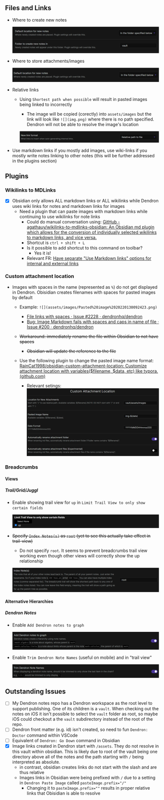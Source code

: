 

## Files and Links

- Where to create new notes

  ![](assets/images/20220130092308.png)

- Where to store attachments/images

  ![](assets/images/20220130092423.png)

- Relative links
  - Using `Shortest path when possible` will result in pasted images being linked to incorrectly
    - The image will be copied (corectly) into `assets/images` but the link will look like `![](img.png)` where there is no path specified. Dendron will not be able to resolve the image's location

    ![](assets/images/20220130092446.png)

- Use markdown links if you mostly add images, use wiki-links if you mostly write notes linking to other notes (this will be further addressed in the plugins section)


## Plugins

### Wikilinks to MDLinks

- [x] Obsidian only allows ALL markdown links or ALL wikilinks while Dendron uses wiki links for notes and markdown links for images
  - Need a plugin that can paste images with markdown links while continuing to use wikilinks for note links
    - Could do manual conversation using: [GitHub - agathauy/wikilinks-to-mdlinks-obsidian: An Obsidian md plugin which allows for the conversion of individually selected wikilinks to markdown links, and vice versa.](https://github.com/agathauy/wikilinks-to-mdlinks-obsidian)
    - Shortcut is `ctrl + shift + L`
    - Is it possible to add shortcut to this command on toolbar?
	    - Yes it is!
    - Relevant FR: [Have separate &quot;Use Markdown links&quot; options for internal and external links](https://forum.obsidian.md/t/have-separate-use-markdown-links-options-for-internal-and-external-links/25527)

### Custom attachment location

- Images with spaces in the name (represented as `%`) do not get displayed in Dendron. Obisidian creates filenames with spaces for pasted images by default
  - Example: `![](assets/images/Pasted%20image%2020220130092423.png)`
    - [File links with spaces · Issue #2228 · dendronhq/dendron](https://github.com/dendronhq/dendron/issues/2228)
    - [Bug: Image Markdown fails with spaces and caps in name of file · Issue #200 · dendronhq/dendron](https://github.com/dendronhq/dendron/issues/200)

  - ~~Workaround: immediately rename the file within Obsidian to not have spaces~~
    - ~~Obsidian will update the reference to the file~~

  - Use the following plugin to change the pasted image name format: [RainCat1998/obsidian-custom-attachment-location: Customize attachment location with variables($filename, $data, etc) like typora. (github.com)](https://github.com/RainCat1998/obsidian-custom-attachment-location)

    - Relevant setings:
    ![assets/images/img-20220130121310253.png](assets/images/img-20220130121310253.png)

### Breadcrumbs

#### Views

##### Trail/Grid/Juggl

- Enable showing trail view for `up` in `Limit Trail View to only show certain fields`

  ![](assets/images/20220130093924.png)

- ~~Specify `Index Notes(s)` as `root` (yet to see this actually take effect in trail-view)~~
  - Do not specify `root`. It seems to prevent breadcrumbs trail view working even though other views will correctly show the up relationship

  ![](assets/images/20220130094001.png)

#### Alternative Hierarchies

##### Dendron Notes

- Enable `Add Dendron notes to graph`

  ![](assets/images/20220130094021.png)

- Enable `Trim Dendron Note Names` (useful on mobile) and in "trail view"

  ![](assets/images/20220130094034.png)

## Outstanding Issues

- [ ] My Dendron notes repo has a Dendron workspace as the root level to support publishing. One of its children is a `vault`. When checking out the notes on iOS it isn't possible to select the `vault` folder as root, so maybe iOS could checkout a the `vault` subdirectory instead of the root of the repo.
- [ ] Dendron front matter (e.g. id) isn't created, so need to fun `Dendron: Doctor` command within VSCode
- [ ] Equivalent of `Dendron: Go Down` command in Obsidian
- [x] Image links created in Dendron start with `/assets`. They do not resolve in this vault within obsidian. This is likely due to root of the vault being one directory above all of the notes and the path starting with `/` being interpreted as absolute.
  - in contrast, obsidian creates links do not start with the slash and are thus relative
  - Images links in Obsidian were being prefixed with `/` due to a setting in `Dendron Paste Image` called `pasteImage.prefix="/"`
    - Changing it to `pasteImage.prefix=""` results in proper relative links that Obisidian is able to resolve

